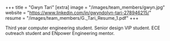 +++
title = "Gwyn Tari"
[extra]
image = "/images/team_members/gwyn.jpg"
website = "https://www.linkedin.com/in/gwyndolyn-tari-278946215/"
resume = "/images/team_members/G._Tari_Resume_1.pdf"
+++

Third year computer engineering student. Senior design VIP student. ECE outreach student and ENpower Engineering mentor.

